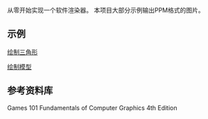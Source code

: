 从零开始实现一个软件渲染器。
本项目大部分示例输出PPM格式的图片。

## 示例
[绘制三角形](./examples/1.basic/1.triangle/README.md)

[绘制模型](./examples/1.basic/3.draw_model/README.md)

## 参考资料库
Games 101
Fundamentals of Computer Graphics 4th Edition

